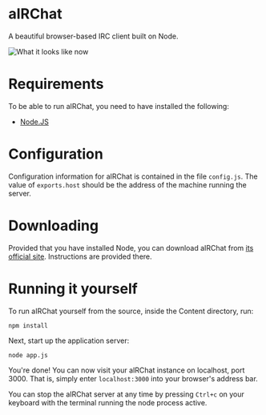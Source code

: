 aIRChat
=======

A beautiful browser-based IRC client built on Node.

![What it looks like now](https://i.imgur.com/AlusCXi.png)

Requirements
============

To be able to run aIRChat, you need to have installed the following:

* [Node.JS](http://nodejs.org/)

Configuration
=============

Configuration information for aIRChat is contained in the file `config.js`.
The value of `exports.host` should be the address of the machine running the server.

Downloading
===========

Provided that you have installed Node, you can download aIRChat from
[its official site](https://airchatter.net/#download).
Instructions are provided there.

Running it yourself
===================

To run aIRChat yourself from the source, inside the Content directory, run:

`npm install`

Next, start up the application server:

`node app.js`

You're done! You can now visit your aIRChat instance on localhost, port 3000.
That is, simply enter `localhost:3000` into your browser's address bar.

You can stop the aIRChat server at any time by pressing `Ctrl+c` on your keyboard
with the terminal running the node process active.
